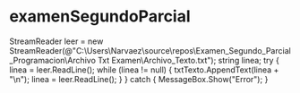# examenSegundoParcial
StreamReader leer = new StreamReader(@"C:\Users\Narvaez\source\repos\Examen_Segundo_Parcial_Programacion\Archivo Txt Examen\Archivo_Texto.txt");
            string linea;
            try
            {
                linea = leer.ReadLine();
                while (linea != null)
                {
                    txtTexto.AppendText(linea + "\n");
                    linea = leer.ReadLine();
                }
            }
            catch
            {
                MessageBox.Show("Error");
            }
